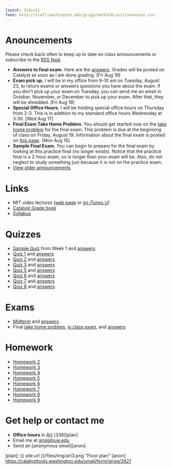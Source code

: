 ```yaml
---
layout: 324su11
feed: http://staff.washington.edu/grigg/math324/su11/announce.rss
---
```



# Anouncements

Please check back often to keep up to date on class announcements or subscribe to the [RSS feed][rss].

[rss]: http://staff.washington.edu/grigg/math324/su11/announce.rss

- **Answers to final exam.**
  Here are the <a href='http://staff.washington.edu/grigg/math324/su11/exams/final-ans.pdf'>answers</a>. Grades will be posted on Catalyst as soon as I am done grading.
  [Fri Aug 19]
- **Exam pick up.**
  I will be in my office from 9-10 am on Tuesday, August 23, to return exams or answers questions you have about the exam. If you don't pick up your exam on Tuesday, you can send me an email in October, November, or December to pick up your exam. After that, they will be shredded.
  [Fri Aug 19]
- **Special Office Hours.**
  I will be holding special office hours on Thursday from 2-3. This is in addition to my standard office hours Wednesday at 3:30.
  [Wed Aug 17]
- **Final Exam Take Home Problem.**
  You should get started now on the <a href='http://staff.washington.edu/grigg/math324/su11/exams/final-home.pdf'>take home problem</a> for the final exam. This problem is due at the beginning of class on Friday, August 19. Information about the final exam is posted on <a href="http://staff.washington.edu/grigg/math324/su11/exams/final-info.html">this page</a>.
  [Mon Aug 15]
- **Sample Final Exam.**
  You can begin to prepare for the final exam by looking at this practice final (no longer exists). Notice that the practice final is a 2-hour exam, so is longer than your exam will be. Also, do not neglect to study something just because it is not on the practice exam.
- [View older announcements](announce.html)



# Links

- MIT video lectures ([web page][MIT1] or [on iTunes U][MIT2])
- [Catalyst Grade book][catalyst]
- [Syllabus][syl]

[syl]: syllabus/
[MIT1]: http://ocw.mit.edu/courses/mathematics/18-02-multivariable-calculus-fall-2007/
[MIT2]: https://itunes.apple.com/itunes-u/multivariable-calculus-spring/id354869122
[catalyst]: https://catalyst.uw.edu/gradebook/grigg/46855


# Quizzes

- [Sample Quiz][sample] from Week 1 and [answers][sample-ans].
- [Quiz 1][q1] and [answers][q1a]
- [Quiz 2][q2] and [answers][q2a]
- [Quiz 3][q3] and [answers][q3a]
- [Quiz 5][q5] and [answers][q5a]
- [Quiz 6][q6] and [answers][q6a]
- [Quiz 7][q7] and [answers][q7a]
- [Quiz 8][q8] and [answers][q8a]

[sample]: quizzes/sample-quiz.pdf
[sample-ans]: quizzes/sample-quiz-ans.pdf
[q1]: quizzes/quiz1.pdf
[q1a]: quizzes/quiz1-ans.pdf
[q2]: quizzes/quiz2.pdf
[q2a]: quizzes/quiz2-ans.pdf
[q3]: quizzes/quiz3.pdf
[q3a]: quizzes/quiz3-ans.pdf
[q5]: quizzes/quiz5.pdf
[q5a]: quizzes/quiz5-ans.pdf
[q6]: quizzes/quiz6.pdf
[q6a]: quizzes/quiz6-ans.pdf
[q7]: quizzes/quiz7.pdf
[q7a]: quizzes/quiz7-ans.pdf
[q8]: quizzes/quiz8.pdf
[q8a]: quizzes/quiz8-ans.pdf


# Exams

- [Midterm][mid] and [answers][mida]
- Final [take home problem][finalh], [in class exam][final],
	and [answers][finala]

[mid]: exams/midterm.pdf
[mida]: exams/midterm-answers.pdf
[finalh]: exams/final-home.pdf
[final]: exams/final.pdf
[finala]: exams/final-ans.pdf


# Homework

- [Homework 2][hw2]
- [Homework 3][hw3]
- [Homework 4][hw4]
- [Homework 5][hw5]
- [Homework 6][hw6]
- [Homework 7][hw7]
- [Homework 8][hw8]
- [Homework 9][hw9]

[hw2]: homework/homework2.html
[hw3]: homework/homework3.html
[hw4]: homework/homework4.html
[hw5]: homework/homework5.html
[hw6]: homework/homework6.html
[hw7]: homework/homework7.html
[hw8]: homework/homework8.html
[hw9]: homework/homework9.html

# Get help or contact me

- **Office hours** in [Art][map] [336][plan]
- Email me at <grigg@uw.edu>
- Send an [anonymous email][anon]



[map]: http://www.washington.edu/maps/?l=ART "Campus map"
[plan]: {{ site.url }}/files/img/art3.png "Floor plan"
[anon]: https://catalysttools.washington.edu/umail/form/grigg/2621


